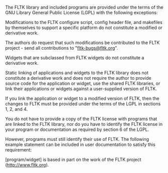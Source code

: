 The FLTK library and included programs are provided under the terms of the GNU Library General Public License (LGPL) with the following exceptions:

Modifications to the FLTK configure script, config header file, and makefiles by themselves to support a specific platform do not constitute a modified or derivative work.

The authors do request that such modifications be contributed to the FLTK project - send all contributions to &quot;fltk-bugs@fltk.org&quot;.

Widgets that are subclassed from FLTK widgets do not constitute a derivative work.

Static linking of applications and widgets to the FLTK library does not constitute a derivative work and does not require the author to provide source code for the application or widget, use the shared FLTK libraries, or link their applications or widgets against a user-supplied version of FLTK.

If you link the application or widget to a modified version of FLTK, then the changes to FLTK must be provided under the terms of the LGPL in sections 1, 2, and 4.

You do not have to provide a copy of the FLTK license with programs that are linked to the FLTK library, nor do you have to identify the FLTK license in your program or documentation as required by section 6 of the LGPL.

However, programs must still identify their use of FLTK. The following example statement can be included in user documentation to satisfy this requirement:

[program/widget] is based in part on the work of the FLTK project (http://www.fltk.org).